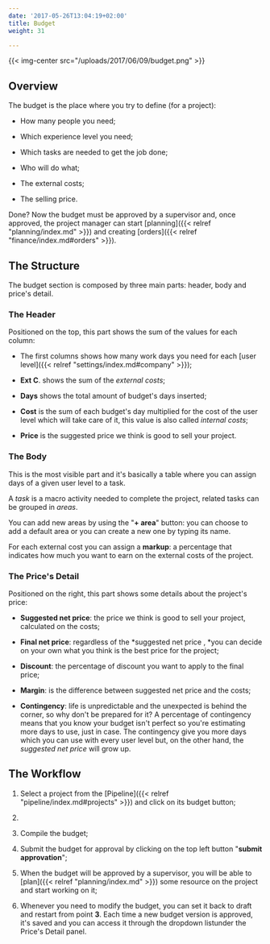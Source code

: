 ```yaml
---
date: '2017-05-26T13:04:19+02:00'
title: Budget
weight: 31

---
```



{{< img-center src="/uploads/2017/06/09/budget.png" >}}

## Overview

The budget is the place where you try to define (for a project):

* How many people you need;

* Which experience level you need;

* Which tasks are needed to get the job done;

* Who will do what;

* The external costs;

* The selling price.

Done? Now the budget must be approved by a supervisor and, once approved, the project manager can start [planning]({{< relref "planning/index.md" >}}) and creating [orders]({{< relref "finance/index.md#orders" >}}).

## The Structure

The budget section is composed by three main parts: header, body and price's detail.

### The Header

Positioned on the top, this part shows the sum of the values for each column:

* The first columns shows how many work days you need for each [user level]({{< relref "settings/index.md#company" >}});

* **Ext C**. shows the sum of the *external costs*;

* **Days** shows the total amount of budget's days inserted;

* **Cost** is the sum of each budget's day multiplied for the cost of the user level which will take care of it, this value is also called *internal costs*;

* **Price** is the suggested price we think is good to sell your project.

### The Body

This is the most visible part and it's basically a table where you can assign days of a given user level to a task.

A *task* is a macro activity needed to complete the project, related tasks can be grouped in *areas*.

You can add new areas by using the "**+ area**" button: you can choose to add a default area or you can create a new one by typing its name.

For each external cost you can assign a **markup**: a percentage that indicates how much you want to earn on the external costs of the project.

### The Price's Detail

Positioned on the right, this part shows some details about the project's price:

* **Suggested net price**: the price we think is good to sell your project, calculated on the costs;

* **Final net price**: regardless of the *suggested net price , *you can decide on your own what you think is the best price for the project;

* **Discount**: the percentage of discount you want to apply to the final price;

* **Margin**: is the difference between suggested net price and the costs;

* **Contingency**: life is unpredictable and the unexpected is behind the corner, so why don't be prepared for it? A percentage of contingency means that you know your budget isn't perfect so you're estimating more days to use, just in case. The contingency give you more days which you can use with every user level but, on the other hand, the *suggested net price* will grow up.

## The Workflow

1. Select a project from the [Pipeline]({{< relref "pipeline/index.md#projects" >}}) and click on its budget button;

1.

1. Compile the budget;

1. Submit the budget for approval by clicking on the top left button "**submit approvation**";

1. When the budget will be approved by a supervisor, you will be able to [plan]({{< relref "planning/index.md" >}}) some resource on the project and start working on it;
1. Whenever you need to modify the budget, you can set it back to draft and restart from point **3**. Each time a new budget version is approved, it's saved and you can access it through the dropdown listunder the Price's Detail panel.